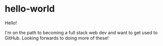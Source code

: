 # hello-world

Hello!

I'm on the path to becoming a full stack web dev and want to get used to GitHub.
Looking forwards to doing more of these!
